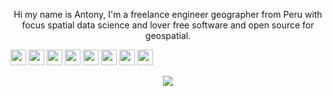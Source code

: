 <p align= "center">Hi my name is Antony, I'm a freelance engineer geographer  from Peru with focus spatial data science and lover free software and open source for geospatial.<p>

<p><a href="https://www.twitter.com/AntonyBarja1"><img src="https://img.shields.io/badge/twitter-%231DA1F2.svg?&style=for-the-badge&logo=twitter&logoColor=white" height=25></a> <a href="https://www.linkedin.com/in/antonybarja/"><img src="https://img.shields.io/badge/linkedin-%230077B5.svg?&style=for-the-badge&logo=linkedin&logoColor=white" height=25></a> <a href="https://www.instagram.com/abarja8/"><img src="https://img.shields.io/badge/instagram-%23E4405F.svg?&style=for-the-badge&logo=instagram&logoColor=white" height=25></a> <a href="https://www.youtube.com/channel/UCuWvYTTYCZBmbDoEbsY2MSw"><img src="https://img.shields.io/badge/youtube-%23FF0000.svg?&style=for-the-badge&logo=youtube&logoColor=white" height=25></a> <a href="https://barja8.github.io/Resume/"><img src="https://img.shields.io/badge/My-CV-%23F7DF1E.svg?&style=for-the-badge&logo=my-cv&logoColor=white" height=25></a> <a href="https://open.spotify.com/playlist/2TsCtfKNRrUEIwmDPjEQeZ?si=QO4zSBzJRLu56MlnS1oyEQ"><img src="https://img.shields.io/badge/spotify-%231ED760.svg?&style=for-the-badge&logo=spotify&logoColor=white" height=25></a> <a href="https://barja8.github.io/"><img src="https://img.shields.io/badge/WebSite-%2312100E.svg?&style=for-the-badge&logo=github&logoColor=white" height=25></a> <a href="https://github.com/qgisper"><img src="https://img.shields.io/badge/QGISPeru-%23FF0000.svg?&style=for-the-badge&logo=qgis&logoColor=white" height=25></a></p>

<p align="center">
  <img src='https://user-images.githubusercontent.com/23284899/89610216-960a0600-d83f-11ea-8ba8-79d5053391a1.gif' />
</p>

<!---/>
### Skills
<h1>GitHub Stats</h1>
<p><img src="https://github-readme-stats.vercel.app/api?username=barja8&amp;show_icons=true" alt="GitHub Stats"></p>

![PostgreSQL](https://img.shields.io/badge/-PostgreSQL-black?style=for-the-badg&logo=postgresql&link=https://github.com/barja8/SQL4Geographers)
![QGIS](https://img.shields.io/badge/-QGIS-black?style=for-the-badg&logo=qgis&link=https://github.com/barja8/SQL4Geographers)
![PostGIS](https://img.shields.io/badge/studio-black?style=for-the-badg&logo=rstudio&link=https://github.com/barja8/SQL4Geographers)
![SQLITE](https://img.shields.io/badge/sqlite-black?style=for-the-badg&logo=sqlite&link=https://github.com/barja8/SQL4Geographers)
<>